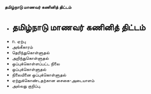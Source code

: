 **தமிழ்நாடு மாணவர் கணினித் திட்டம்**
- # தமிழ்நாடு மாணவர் கணினித் திட்டம்
- n. ஏற்பு
- அங்கீகாரம்
- தெரிந்துகொள்ளுதல்
- அறிந்துகொள்ளுதல்
- ஒப்புக்கொள்ளப்பட்ட நிலை
- ஒப்புக்கொள்ளுதல்
- நிலையினை ஒப்புக்கொள்ளுதல்
- ஏற்றுக்கொண்டதற்கான சைகை-அடையாளம்
- அல்லது குறிப்பு.

